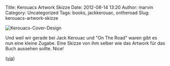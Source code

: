 Title: Kerouacs Artwork Skizze
Date: 2012-08-14 13:20
Author: marvin
Category: Uncategorized
Tags: books, jackkerouac, ontheroad
Slug: kerouacs-artwork-skizze

![Kerouacs-Cover-Design]({static}/images/Kerouacs-Cover-Design.jpeg)

Und weil wir gerade bei Jack Kerouac und "On The Road" waren gibt es nun
eine kleine Zugabe. Eine Skizze von ihm selber wie das Artwork für das
Buch aussehen sollte. Nice!

([via](http://twentytwowords.com/2012/08/13/jack-kerouacs-design-for-the-cover-of-on-the-road/))

